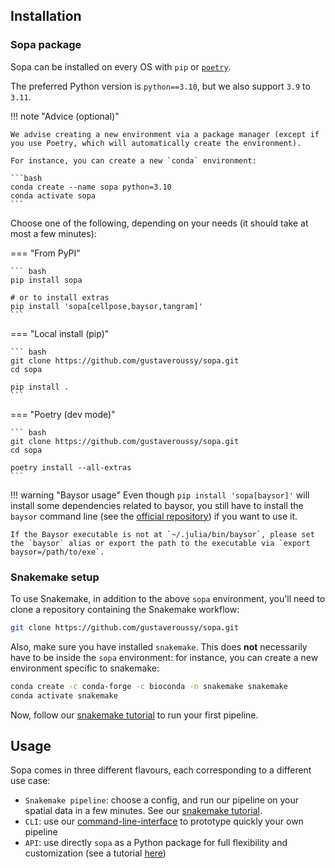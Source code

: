 ## Installation

### Sopa package

Sopa can be installed on every OS with `pip` or [`poetry`](https://python-poetry.org/docs/).

The preferred Python version is `python==3.10`, but we also support `3.9` to `3.11`.

!!! note "Advice (optional)"

    We advise creating a new environment via a package manager (except if you use Poetry, which will automatically create the environment).

    For instance, you can create a new `conda` environment:

    ```bash
    conda create --name sopa python=3.10
    conda activate sopa
    ```

Choose one of the following, depending on your needs (it should take at most a few minutes):

=== "From PyPI"

    ``` bash
    pip install sopa

    # or to install extras
    pip install 'sopa[cellpose,baysor,tangram]'
    ```

=== "Local install (pip)"

    ``` bash
    git clone https://github.com/gustaveroussy/sopa.git
    cd sopa

    pip install .
    ```

=== "Poetry (dev mode)"

    ``` bash
    git clone https://github.com/gustaveroussy/sopa.git
    cd sopa

    poetry install --all-extras
    ```

!!! warning "Baysor usage"
    Even though `pip install 'sopa[baysor]'` will install some dependencies related to baysor, you still have to install the `baysor` command line (see the [official repository](https://github.com/kharchenkolab/Baysor)) if you want to use it.

    If the Baysor executable is not at `~/.julia/bin/baysor`, please set the `baysor` alias or export the path to the executable via `export baysor=/path/to/exe`.

### Snakemake setup

To use Snakemake, in addition to the above `sopa` environment, you'll need to clone a repository containing the Snakemake workflow:

```sh
git clone https://github.com/gustaveroussy/sopa.git
```

Also, make sure you have installed `snakemake`. This does **not** necessarily have to be inside the `sopa` environment: for instance, you can create a new environment specific to snakemake:

```sh
conda create -c conda-forge -c bioconda -n snakemake snakemake
conda activate snakemake
```

Now, follow our [snakemake tutorial](../tutorials/snakemake) to run your first pipeline.

## Usage

Sopa comes in three different flavours, each corresponding to a different use case:

- `Snakemake pipeline`: choose a config, and run our pipeline on your spatial data in a few minutes. See our [snakemake tutorial](../tutorials/snakemake).
- `CLI`: use our [command-line-interface](../tutorials/cli_usage) to prototype quickly your own pipeline
- `API`: use directly `sopa` as a Python package for full flexibility and customization (see a tutorial [here](../tutorials/api_usage))
